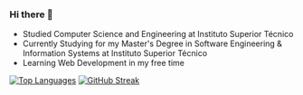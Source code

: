 ### Hi there 👋

  - Studied Computer Science and Engineering at Instituto Superior Técnico
  - Currently Studying for my Master's Degree in Software Engineering & Information Systems at Instituto Superior Técnico
  - Learning Web Development in my free time
  

[![Top Languages](https://github-readme-stats.vercel.app/api/top-langs/?username=nunoribeiro02)](https://github.com/nunoribeiro02/github-readme-stats)
[![GitHub Streak](https://streak-stats.demolab.com/?user=nunoribeiro02)](https://git.io/streak-stats)

<!--
**nunoribeiro02/nunoribeiro02** is a ✨ _special_ ✨ repository because its `README.md` (this file) appears on your GitHub profile.

Here are some ideas to get you started:

- 🔭 I’m currently working on ...
- 🌱 I’m currently learning ...
- 👯 I’m looking to collaborate on ...
- 🤔 I’m looking for help with ...
- 💬 Ask me about ...
- 📫 How to reach me: ...
- 😄 Pronouns: ...
- ⚡ Fun fact: ...
-->
